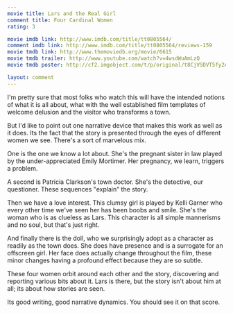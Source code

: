 ```yaml
---
movie title: Lars and the Real Girl
comment title: Four Cardinal Women
rating: 3

movie imdb link: http://www.imdb.com/title/tt0805564/
comment imdb link: http://www.imdb.com/title/tt0805564/reviews-159
movie tmdb link: http://www.themoviedb.org/movie/6615
movie tmdb trailer: http://www.youtube.com/watch?v=4wsdWuAmLzQ
movie tmdb poster: http://cf2.imgobject.com/t/p/original/t8CjVSDVT5fy2AMZRwL0l9OCVhG.jpg

layout: comment
---
```


I'm pretty sure that most folks who watch this will have the intended notions of what it is all about, what with the well established film templates of welcome delusion and the visitor who transforms a town.

But I'd like to point out one narrative device that makes this work as well as it does. Its the fact that the story is presented through the eyes of different women we see. There's a sort of marvelous mix.

One is the one we know a lot about. She's the pregnant sister in law played by the under-appreciated Emily Mortimer. Her pregnancy, we learn, triggers a problem.

A second is Patricia Clarkson's town doctor. She's the detective, our questioner. These sequences "explain" the story.

Then we have a love interest. This clumsy girl is played by Kelli Garner who every other time we've seen her has been boobs and smile. She's the woman who is as clueless as Lars. This character is all simple mannerisms and no soul, but that's just right.

And finally there is the doll, who we surprisingly adopt as a character as readily as the town does. She does have presence and is a surrogate for an offscreen girl. Her face does actually change throughout the film, these minor changes having a profound effect because they are so subtle.

These four women orbit around each other and the story, discovering and reporting various bits about it. Lars is there, but the story isn't about him at all; its about how stories are seen.

Its good writing, good narrative dynamics. You should see it on that score.